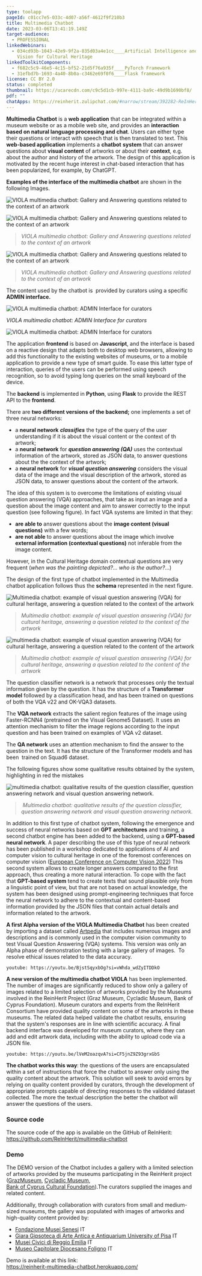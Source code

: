```yaml
---
type: toolapp
pageId: c01cc7e5-033c-4d07-a56f-4612f9f210b3
title: Multimedia Chatbot
date: 2023-03-06T13:41:19.149Z
target-audience:
  - PROFESSIONAL
linkedWebinars:
  - 034cd93b-1043-42e9-9f2a-835d03a4e1cc____Artificial Intelligence and Computer
    Vision for Cultural Heritage
linkedToolkitComponents:
  - f682c5c9-46e5-4c15-bf52-21d5f76a935f____PyTorch Framework
  - 31efbd7b-1693-4a40-8b0a-c3462e69f0f6____Flask framework
license: CC BY 2.0
status: completed
thumbnail: https://ucarecdn.com/c9c5d1cb-997e-4111-ba9c-49d9b1690bf8/
pdf: ""
chatApps: https://reinherit.zulipchat.com/#narrow/stream/392282-ReInHerit-Applications-and-Toolkit/topic/Multimedia.20Chatbot.20VIOLA
---
```

**Multimedia Chatbot**  is a **web application** that can be integrated within a museum website or as a mobile web site, and provides an **interaction based on natural language processing and chat**. Users can either type their questions or interact with speech that is then translated to text. This **web-based application** implements a **chatbot** **system** that can answer questions about **visual content** of artworks or about their **context**, e.g. about the author and history of the artwork. The design of this application is motivated by the recent huge interest in chat-based interaction that has been popularized, for example, by ChatGPT.

**Examples of the interface of the multimedia chatbot** are shown in the following Images.

![VIOLA multimedia chatbot: Gallery and  Answering questions related to the context of an artwork](https://ucarecdn.com/e5541477-fcb5-4333-9361-e612c629fc57/ "VIOLA multimedia chatbot: Gallery and  Answering questions related to the context of an artwork")

![VIOLA multimedia chatbot: Gallery and  Answering questions related to the context of an artwork](https://ucarecdn.com/d62ead48-95c6-4d4b-96d9-1c5d1d68805e/ "VIOLA multimedia chatbot: Gallery and  Answering questions related to the context of an artwork")

> *VIOLA multimedia chatbot: Gallery and  Answering questions related to the context of an artwork*

![VIOLA multimedia chatbot: Gallery and  Answering questions related to the context of an artwork](https://ucarecdn.com/e2b58a76-85c9-4892-8c51-ec1e044b2bad/ "VIOLA multimedia chatbot: Gallery and  Answering questions related to the context of an artwork")

> *VIOLA multimedia chatbot: Gallery and  Answering questions related to the context of an artwork*

 The content used by the chatbot is  provided by curators using a specific **ADMIN interface.**

![VIOLA multimedia chatbot: ADMIN Interface for curators](https://ucarecdn.com/57de6711-8598-4307-822c-00bd8fcc4e84/ "VIOLA multimedia chatbot: ADMIN Interface for curators")

*VIOLA multimedia chatbot: ADMIN Interface for curators*

![VIOLA multimedia chatbot: ADMIN Interface for curators](https://ucarecdn.com/7aed416f-ad1a-468c-8d69-d7a33acd4891/ "VIOLA multimedia chatbot: ADMIN Interface for curators")

The application **frontend** is based on **Javascript**, and the interface is based on a reactive design that adapts both to desktop web browsers, allowing to add this functionality to the existing websites of museums, or to a mobile application to provide a new type of smart guide. To ease this latter type of interaction, queries of the users can be performed using speech recognition, so to avoid typing long queries on the small keyboard of the device.

The **backend** is implemented in **Python**, using **Flask** to provide the REST API to the **frontend**.

There are **two different versions of the backend;** one implements a set of three neural networks:

* a **neural network** ***classifies*** the type of the query of the user understanding if it is about the visual content or the context of th artwork;
* a **neural network** for ***question answering (QA)*** uses the contextual information of the artwork, stored as JSON data, to answer questions about the the context of the artwork;
* a **neural network** for ***visual question answering*** considers the visual data of the image and the visual description of the artwork, stored as JSON data, to answer questions about the content of the artwork.

The idea of this system is to overcome the limitations of existing visual question answering (VQA) approaches, that take as input an image and a question about the image content and aim to answer correctly to the input question (see following figure). In fact VQA systems are limited in that they:

* **are able to** answer questions about the **image content (visual questions)** with a few words;
* **are not able** to answer questions about the image which involve **external information (contextual questions)** not inferable from the image content.     

However, in the Cultural Heritage domain contextual questions are very frequent (*when was the painting depicted?... who is the author?*...)

The design of the first type of chatbot implemented in the Multimedia chatbot application follows thus the **schema** represented in the next figure.

![Multimedia chatbot: example of visual question answering (VQA) for cultural heritage, answering a question related to the context of the artwork](https://ucarecdn.com/133da573-fb5b-4438-9973-b1c80e0c12e5/ "Multimedia chatbot: example of visual question answering (VQA) for cultural heritage, answering a question related to the context of the artwork")

> *Multimedia chatbot: example of visual question answering (VQA) for cultural heritage, answering a question related to the context of the artwork*

![multimedia chatbot: example of visual question answering (VQA) for cultural heritage, answering a question related to the content of the artwork](https://ucarecdn.com/1e0e1087-2964-49ce-900c-235bb2475c84/ "multimedia chatbot: example of visual question answering (VQA) for cultural heritage, answering a question related to the content of the artwork")

> *Multimedia chatbot: example of visual question answering (VQA) for cultural heritage, answering a question related to the content of the artwork*

The question classifier network is a network that processes only the textual information given by the question. It has the structure of a **Transformer model** followed by a classification head, and has been trained on questions of both the VQA v22 and OK-VQA3 datasets.

The **VQA network** extracts the salient region features of the image using Faster-RCNN4 (pretrained on the Visual Genome5 Dataset). It uses an attention mechanism to filter the image regions according to the input question and has been trained on examples of VQA v2 dataset.

The **QA network** uses an attention mechanism to find the answer to the question in the text. It has the structure of the Transformer models and has been  trained on Squad6 dataset.

The following figures show some qualitative results obtained by the system, highlighting in red the mistakes

![ multimedia chatbot: qualitative results of the question classifier, question answering network and visual question answering network.](https://ucarecdn.com/989fc728-3eda-475b-af05-c10e599baa58/ " multimedia chatbot: qualitative results of the question classifier, question answering network and visual question answering network.")

>  *Multimedia chatbot: qualitative results of the question classifier, question answering network and visual question answering network.*

In addition to this first type of chatbot system, following the emergence and success of neural networks based on **GPT architectures** and training, a second chatbot engine has been added to the backend, using a **GPT-based neural network**. A paper describing the use of this type of neural network has been published in a workshop dedicated to applications of AI and computer vision to cultural heritage in one of the foremost conferences on computer vision ([European Conference on Computer Vision 2022](https://eccv2022.ecva.net)) This second system allows to create longer answers compared to the first approach, thus creating a more natural interaction. To cope with the fact that **GPT-based system** tend to create texts that sound plausible only from a linguistic point of view, but that are not based on actual knowledge, the system has been designed using prompt-engineering techniques that force the neural network to adhere to the contextual and content-based information provided by the JSON files that contain actual details and information related to the artwork.

**A first Alpha version of the VIOLA Multimedia Chatbot** has been created by importing a dataset called [Artpedia](https://aimagelab.ing.unimore.it/imagelab/page.asp?IdPage=35) that includes numerous images and descriptions and is commonly used in the computer vision community to test Visual Question Answering (VQA) systems.  This version was only an Alpha phase of demonstration testing with a large gallery of images.  To resolve ethical issues related to the data accuracy.  

`youtube: https://youtu.be/BjstSqyxbOg?si=vWhda_wdZyITDDkO`

**A new version of the multimedia chatbot VIOLA** has been implemented. The number of images are significantly reduced to show only a gallery of images related to a limited selection of artworks provided by the Museums involved in the ReinHerit Project (Graz Museum, Cycladic Museum, Bank of Cyprus Foundation). Museum curators and experts from the ReInHerit Consortium have provided quality content on some of the artworks in these museums. The related data helped validate the chatbot results, ensuring that the system's responses are in line with scientific accuracy. A final backend interface was developed for museum curators, where they can add and edit artwork data, including with the ability to upload code via a JSON file. 

`youtube: https://youtu.be/lVeM2oazqvA?si=CF5jnZ9Z93grxGbS`

**The chatbot works this way**: the questions of the users are encapsulated within a set of instructions that force the chatbot to answer only using the quality content about the artwork. This solution will seek to avoid errors by relying on quality content provided by curators, through the development of appropriate prompts capable of directing responses to the validated dataset collected. The more the textual description the better the chatbot will answer the questions of the users.

### Source code

The source code of the app is available on the GitHub of ReInHerit: <https://github.com/ReInHerit/multimedia-chatbot>

### Demo

The DEMO version of the Chatbot includes a gallery with a limited selection of artworks provided by the museums participating in the ReinHerit project ([GrazMuseum](https://www.grazmuseum.at/en/), [Cycladic Museum](https://cycladic.gr/en/),\
[Bank of Cyprus Cultural Foundation](https://www.boccf.org/en-gb/homepage/)).The curators supplied the images and related content.

Additionally, through collaboration with curators from small and medium-sized museums, the gallery was populated with images of artworks and high-quality content provided by:

* [Fondazione Musei Senesi](https://www.museisenesi.org/en/) IT
* [Giara Gipsoteca di Arte Antica e Antiquarium University of Pisa](https://www.gipsoteca.sma.unipi.it/en/) IT
* [Musei Civici di Reggio Emilia](https://www.musei.re.it/musei2021/) IT
* [Museo Capitolare Diocesano Foligno](http://www.museifoligno.it/i-musei/museo-capitolare-diocesano) IT

Demo is available at this link:\
[https://reinherit-multimedia-c​hatbot.herokuapp.com/](https://reinherit-multimedia-chatbot.herokuapp.com/)